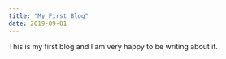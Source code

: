 ```yaml
---
title: "My First Blog"
date: 2019-09-01
---
```


This is my first blog and I am very happy to be writing about it. 
